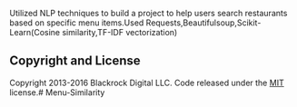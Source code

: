 Utilized NLP techniques to build a project to help users search restaurants based on specific menu
items.Used Requests,Beautifulsoup,Scikit-Learn(Cosine similarity,TF-IDF vectorization)

## Copyright and License

Copyright 2013-2016 Blackrock Digital LLC. Code released under the [MIT](https://github.com/BlackrockDigital/startbootstrap-stylish-portfolio/blob/gh-pages/LICENSE) license.# Menu-Similarity
